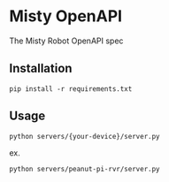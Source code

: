 # Misty OpenAPI
The Misty Robot OpenAPI spec

## Installation

	pip install -r requirements.txt

## Usage

	python servers/{your-device}/server.py

ex.

	python servers/peanut-pi-rvr/server.py

